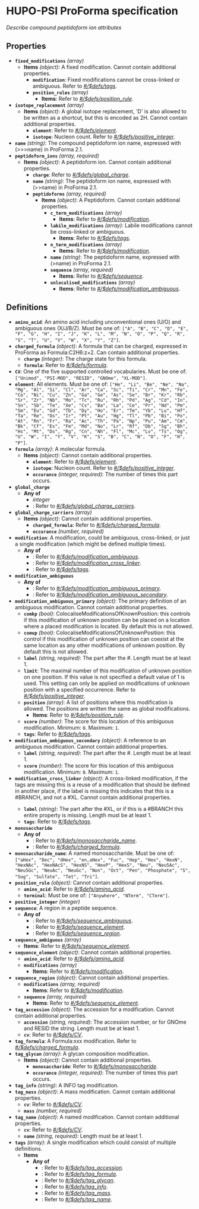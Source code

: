 # HUPO-PSI ProForma specification

*Describe compound peptidoform ion attributes*

## Properties

- <a id="properties/fixed_modifications"></a>**`fixed_modifications`** *(array)*
  - <a id="properties/fixed_modifications/items"></a>**Items** *(object)*: A fixed modification. Cannot contain additional properties.
    - <a id="properties/fixed_modifications/items/properties/modification"></a>**`modification`**: Fixed modifications cannot be cross-linked or ambiguous. Refer to *[#/$defs/tags](#%24defs/tags)*.
    - <a id="properties/fixed_modifications/items/properties/position_rules"></a>**`position_rules`** *(array)*
      - <a id="properties/fixed_modifications/items/properties/position_rules/items"></a>**Items**: Refer to *[#/$defs/position_rule](#%24defs/position_rule)*.
- <a id="properties/isotope_replacement"></a>**`isotope_replacement`** *(array)*
  - <a id="properties/isotope_replacement/items"></a>**Items** *(object)*: A global isotope replacement, 'D' is also allowed to be written as a shortcut, but this is encoded as 2H. Cannot contain additional properties.
    - <a id="properties/isotope_replacement/items/properties/element"></a>**`element`**: Refer to *[#/$defs/element](#%24defs/element)*.
    - <a id="properties/isotope_replacement/items/properties/isotope"></a>**`isotope`**: Nucleon count. Refer to *[#/$defs/positive_integer](#%24defs/positive_integer)*.
- <a id="properties/name"></a>**`name`** *(string)*: The compound peptidoform ion name, expressed with (>>>name) in ProForma 2.1.
- <a id="properties/peptidoform_ions"></a>**`peptidoform_ions`** *(array, required)*
  - <a id="properties/peptidoform_ions/items"></a>**Items** *(object)*: A peptidoform ion. Cannot contain additional properties.
    - <a id="properties/peptidoform_ions/items/properties/charge"></a>**`charge`**: Refer to *[#/$defs/global_charge](#%24defs/global_charge)*.
    - <a id="properties/peptidoform_ions/items/properties/name"></a>**`name`** *(string)*: The peptidoform ion name, expressed with (>>name) in ProForma 2.1.
    - <a id="properties/peptidoform_ions/items/properties/peptidoforms"></a>**`peptidoforms`** *(array, required)*
      - <a id="properties/peptidoform_ions/items/properties/peptidoforms/items"></a>**Items** *(object)*: A Peptidoform. Cannot contain additional properties.
        - <a id="properties/peptidoform_ions/items/properties/peptidoforms/items/properties/c_term_modifications"></a>**`c_term_modifications`** *(array)*
          - <a id="properties/peptidoform_ions/items/properties/peptidoforms/items/properties/c_term_modifications/items"></a>**Items**: Refer to *[#/$defs/modification](#%24defs/modification)*.
        - <a id="properties/peptidoform_ions/items/properties/peptidoforms/items/properties/labile_modifications"></a>**`labile_modifications`** *(array)*: Labile modifications cannot be cross-linked or ambiguous.
          - <a id="properties/peptidoform_ions/items/properties/peptidoforms/items/properties/labile_modifications/items"></a>**Items**: Refer to *[#/$defs/tags](#%24defs/tags)*.
        - <a id="properties/peptidoform_ions/items/properties/peptidoforms/items/properties/n_term_modifications"></a>**`n_term_modifications`** *(array)*
          - <a id="properties/peptidoform_ions/items/properties/peptidoforms/items/properties/n_term_modifications/items"></a>**Items**: Refer to *[#/$defs/modification](#%24defs/modification)*.
        - <a id="properties/peptidoform_ions/items/properties/peptidoforms/items/properties/name"></a>**`name`** *(string)*: The peptidoform name, expressed with (>name) in ProForma 2.1.
        - <a id="properties/peptidoform_ions/items/properties/peptidoforms/items/properties/sequence"></a>**`sequence`** *(array, required)*
          - <a id="properties/peptidoform_ions/items/properties/peptidoforms/items/properties/sequence/items"></a>**Items**: Refer to *[#/$defs/sequence](#%24defs/sequence)*.
        - <a id="properties/peptidoform_ions/items/properties/peptidoforms/items/properties/unlocalised_modifications"></a>**`unlocalised_modifications`** *(array)*
          - <a id="properties/peptidoform_ions/items/properties/peptidoforms/items/properties/unlocalised_modifications/items"></a>**Items**: Refer to *[#/$defs/modification_ambiguous](#%24defs/modification_ambiguous)*.
## Definitions

- <a id="%24defs/amino_acid"></a>**`amino_acid`**: An amino acid including unconventional ones (U/O) and ambiguous ones (X/J/B/Z). Must be one of: `["A", "B", "C", "D", "E", "F", "G", "H", "I", "J", "K", "L", "M", "N", "O", "P", "Q", "R", "S", "T", "U", "V", "W", "X", "Y", "Z"]`.
- <a id="%24defs/charged_formula"></a>**`charged_formula`** *(object)*: A formula that can be charged, expressed in ProForma as Formula:C2H6:z+2. Can contain additional properties.
  - <a id="%24defs/charged_formula/properties/charge"></a>**`charge`** *(integer)*: The charge state for this formula.
  - <a id="%24defs/charged_formula/properties/formula"></a>**`formula`**: Refer to *[#/$defs/formula](#%24defs/formula)*.
- <a id="%24defs/CV"></a>**`CV`**: One of the five supported controlled vocabularies. Must be one of: `["Unimod", "PSI-MOD", "RESID", "GNOme", "XL-MOD"]`.
- <a id="%24defs/element"></a>**`element`**: All elements. Must be one of: `["He", "Li", "Be", "Ne", "Na", "Mg", "Al", "Si", "Cl", "Ar", "Ca", "Sc", "Ti", "Cr", "Mn", "Fe", "Co", "Ni", "Cu", "Zn", "Ga", "Ge", "As", "Se", "Br", "Kr", "Rb", "Sr", "Zr", "Nb", "Mo", "Tc", "Ru", "Rh", "Pd", "Ag", "Cd", "In", "Sn", "Sb", "Te", "Xe", "Cs", "Ba", "La", "Ce", "Pr", "Nd", "Pm", "Sm", "Eu", "Gd", "Tb", "Dy", "Ho", "Er", "Tm", "Yb", "Lu", "Hf", "Ta", "Re", "Os", "Ir", "Pt", "Au", "Hg", "Tl", "Pb", "Bi", "Po", "At", "Rn", "Fr", "Ra", "Ac", "Th", "Pa", "Np", "Pu", "Am", "Cm", "Bk", "Cf", "Es", "Fm", "Md", "No", "Lr", "Rf", "Db", "Sg", "Bh", "Hs", "Mt", "Ds", "Rg", "Cn", "Nh", "Fl", "Mc", "Lv", "Ts", "Og", "U", "W", "I", "Y", "V", "K", "S", "B", "C", "N", "O", "F", "H", "P"]`.
- <a id="%24defs/formula"></a>**`formula`** *(array)*: A molecular formula.
  - <a id="%24defs/formula/items"></a>**Items** *(object)*: Cannot contain additional properties.
    - <a id="%24defs/formula/items/properties/element"></a>**`element`**: Refer to *[#/$defs/element](#%24defs/element)*.
    - <a id="%24defs/formula/items/properties/isotope"></a>**`isotope`**: Nucleon count. Refer to *[#/$defs/positive_integer](#%24defs/positive_integer)*.
    - <a id="%24defs/formula/items/properties/occurance"></a>**`occurance`** *(integer, required)*: The number of times this part occurs.
- <a id="%24defs/global_charge"></a>**`global_charge`**
  - **Any of**
    - <a id="%24defs/global_charge/anyOf/0"></a>*integer*
    - <a id="%24defs/global_charge/anyOf/1"></a>: Refer to *[#/$defs/global_charge_carriers](#%24defs/global_charge_carriers)*.
- <a id="%24defs/global_charge_carriers"></a>**`global_charge_carriers`** *(array)*
  - <a id="%24defs/global_charge_carriers/items"></a>**Items** *(object)*: Cannot contain additional properties.
    - <a id="%24defs/global_charge_carriers/items/properties/charged_formula"></a>**`charged_formula`**: Refer to *[#/$defs/charged_formula](#%24defs/charged_formula)*.
    - <a id="%24defs/global_charge_carriers/items/properties/occurance"></a>**`occurance`** *(number, required)*
- <a id="%24defs/modification"></a>**`modification`**: A modification, could be ambiguous, cross-linked, or just a single modification (which might be defined multiple times).
  - **Any of**
    - <a id="%24defs/modification/anyOf/0"></a>: Refer to *[#/$defs/modification_ambiguous](#%24defs/modification_ambiguous)*.
    - <a id="%24defs/modification/anyOf/1"></a>: Refer to *[#/$defs/modification_cross_linker](#%24defs/modification_cross_linker)*.
    - <a id="%24defs/modification/anyOf/2"></a>: Refer to *[#/$defs/tags](#%24defs/tags)*.
- <a id="%24defs/modification_ambiguous"></a>**`modification_ambiguous`**
  - **Any of**
    - <a id="%24defs/modification_ambiguous/anyOf/0"></a>: Refer to *[#/$defs/modification_ambiguous_primary](#%24defs/modification_ambiguous_primary)*.
    - <a id="%24defs/modification_ambiguous/anyOf/1"></a>: Refer to *[#/$defs/modification_ambiguous_secondary](#%24defs/modification_ambiguous_secondary)*.
- <a id="%24defs/modification_ambiguous_primary"></a>**`modification_ambiguous_primary`** *(object)*: The primary definition of an ambiguous modification. Cannot contain additional properties.
  - <a id="%24defs/modification_ambiguous_primary/properties/comkp"></a>**`comkp`** *(bool)*: ColocaliseModificationsOfKnownPosition: this controls if this modification of unknown position can be placed on a location where a placed modification is located. By default this is not allowed.
  - <a id="%24defs/modification_ambiguous_primary/properties/comup"></a>**`comup`** *(bool)*: ColocaliseModificationsOfUnknownPosition: this control if this modification of unknown position can coexist at the same location as any other modifications of unknown position. By default this is not allowed.
  - <a id="%24defs/modification_ambiguous_primary/properties/label"></a>**`label`** *(string, required)*: The part after the #. Length must be at least 1.
  - <a id="%24defs/modification_ambiguous_primary/properties/limit"></a>**`limit`**: The maximal number of this modification of unknown position on one position. If this value is not specified a default value of 1 is used. This setting can only be applied on modifications of unknown position with a specified occurrence. Refer to *[#/$defs/positive_integer](#%24defs/positive_integer)*.
  - <a id="%24defs/modification_ambiguous_primary/properties/position"></a>**`position`** *(array)*: A list of positions where this modification is allowed. The positions are written the same as global modifications.
    - <a id="%24defs/modification_ambiguous_primary/properties/position/items"></a>**Items**: Refer to *[#/$defs/position_rule](#%24defs/position_rule)*.
  - <a id="%24defs/modification_ambiguous_primary/properties/score"></a>**`score`** *(number)*: The score for this location of this ambiguous modification. Minimum: `0`. Maximum: `1`.
  - <a id="%24defs/modification_ambiguous_primary/properties/tags"></a>**`tags`**: Refer to *[#/$defs/tags](#%24defs/tags)*.
- <a id="%24defs/modification_ambiguous_secondary"></a>**`modification_ambiguous_secondary`** *(object)*: A reference to an ambiguous modification. Cannot contain additional properties.
  - <a id="%24defs/modification_ambiguous_secondary/properties/label"></a>**`label`** *(string, required)*: The part after the #. Length must be at least 1.
  - <a id="%24defs/modification_ambiguous_secondary/properties/score"></a>**`score`** *(number)*: The score for this location of this ambiguous modification. Minimum: `0`. Maximum: `1`.
- <a id="%24defs/modification_cross_linker"></a>**`modification_cross_linker`** *(object)*: A cross-linked modification, if the tags are missing this is a reuse of a modification that should be defined in another place, if the label is missing this indicates that this is a #BRANCH, and not a #XL<name>. Cannot contain additional properties.
  - <a id="%24defs/modification_cross_linker/properties/label"></a>**`label`** *(string)*: The part after the #XL, or if this is a #BRANCH this entire property is missing. Length must be at least 1.
  - <a id="%24defs/modification_cross_linker/properties/tags"></a>**`tags`**: Refer to *[#/$defs/tags](#%24defs/tags)*.
- <a id="%24defs/monosaccharide"></a>**`monosaccharide`**
  - **Any of**
    - <a id="%24defs/monosaccharide/anyOf/0"></a>: Refer to *[#/$defs/monosaccharide_name](#%24defs/monosaccharide_name)*.
    - <a id="%24defs/monosaccharide/anyOf/1"></a>: Refer to *[#/$defs/charged_formula](#%24defs/charged_formula)*.
- <a id="%24defs/monosaccharide_name"></a>**`monosaccharide_name`**: A named monosaccharide. Must be one of: `["aHex", "Dec", "dHex", "en,aHex", "Fuc", "Hep", "Hex", "HexN", "HexNAc", "HexNAcS", "HexNS", "HexP", "HexS", "Neu", "Neu5Ac", "Neu5Gc", "NeuAc", "NeuGc", "Non", "Oct", "Pen", "Phosphate", "S", "Sug", "Sulfate", "Tet", "Tri"]`.
- <a id="%24defs/position_rule"></a>**`position_rule`** *(object)*: Cannot contain additional properties.
  - <a id="%24defs/position_rule/properties/amino_acid"></a>**`amino_acid`**: Refer to *[#/$defs/amino_acid](#%24defs/amino_acid)*.
  - <a id="%24defs/position_rule/properties/terminal"></a>**`terminal`**: Must be one of: `["Anywhere", "NTerm", "CTerm"]`.
- <a id="%24defs/positive_integer"></a>**`positive_integer`** *(integer)*
- <a id="%24defs/sequence"></a>**`sequence`**: A region in a peptide sequence.
  - **Any of**
    - <a id="%24defs/sequence/anyOf/0"></a>: Refer to *[#/$defs/sequence_ambiguous](#%24defs/sequence_ambiguous)*.
    - <a id="%24defs/sequence/anyOf/1"></a>: Refer to *[#/$defs/sequence_element](#%24defs/sequence_element)*.
    - <a id="%24defs/sequence/anyOf/2"></a>: Refer to *[#/$defs/sequence_region](#%24defs/sequence_region)*.
- <a id="%24defs/sequence_ambiguous"></a>**`sequence_ambiguous`** *(array)*
  - <a id="%24defs/sequence_ambiguous/items"></a>**Items**: Refer to *[#/$defs/sequence_element](#%24defs/sequence_element)*.
- <a id="%24defs/sequence_element"></a>**`sequence_element`** *(object)*: Cannot contain additional properties.
  - <a id="%24defs/sequence_element/properties/amino_acid"></a>**`amino_acid`**: Refer to *[#/$defs/amino_acid](#%24defs/amino_acid)*.
  - <a id="%24defs/sequence_element/properties/modifications"></a>**`modifications`** *(array)*
    - <a id="%24defs/sequence_element/properties/modifications/items"></a>**Items**: Refer to *[#/$defs/modification](#%24defs/modification)*.
- <a id="%24defs/sequence_region"></a>**`sequence_region`** *(object)*: Cannot contain additional properties.
  - <a id="%24defs/sequence_region/properties/modifications"></a>**`modifications`** *(array, required)*
    - <a id="%24defs/sequence_region/properties/modifications/items"></a>**Items**: Refer to *[#/$defs/modification](#%24defs/modification)*.
  - <a id="%24defs/sequence_region/properties/sequence"></a>**`sequence`** *(array, required)*
    - <a id="%24defs/sequence_region/properties/sequence/items"></a>**Items**: Refer to *[#/$defs/sequence_element](#%24defs/sequence_element)*.
- <a id="%24defs/tag_accession"></a>**`tag_accession`** *(object)*: The accession for a modification. Cannot contain additional properties.
  - <a id="%24defs/tag_accession/properties/accession"></a>**`accession`** *(string, required)*: The accession number, or for GNOme and RESID the string. Length must be at least 1.
  - <a id="%24defs/tag_accession/properties/cv"></a>**`cv`**: Refer to *[#/$defs/CV](#%24defs/CV)*.
- <a id="%24defs/tag_formula"></a>**`tag_formula`**: A Formula:xxx modification. Refer to *[#/$defs/charged_formula](#%24defs/charged_formula)*.
- <a id="%24defs/tag_glycan"></a>**`tag_glycan`** *(array)*: A glycan composition modification.
  - <a id="%24defs/tag_glycan/items"></a>**Items** *(object)*: Cannot contain additional properties.
    - <a id="%24defs/tag_glycan/items/properties/monosaccharide"></a>**`monosaccharide`**: Refer to *[#/$defs/monosaccharide](#%24defs/monosaccharide)*.
    - <a id="%24defs/tag_glycan/items/properties/occurance"></a>**`occurance`** *(integer, required)*: The number of times this part occurs.
- <a id="%24defs/tag_info"></a>**`tag_info`** *(string)*: A INFO tag modification.
- <a id="%24defs/tag_mass"></a>**`tag_mass`** *(object)*: A mass modification. Cannot contain additional properties.
  - <a id="%24defs/tag_mass/properties/cv"></a>**`cv`**: Refer to *[#/$defs/CV](#%24defs/CV)*.
  - <a id="%24defs/tag_mass/properties/mass"></a>**`mass`** *(number, required)*
- <a id="%24defs/tag_name"></a>**`tag_name`** *(object)*: A named modification. Cannot contain additional properties.
  - <a id="%24defs/tag_name/properties/cv"></a>**`cv`**: Refer to *[#/$defs/CV](#%24defs/CV)*.
  - <a id="%24defs/tag_name/properties/name"></a>**`name`** *(string, required)*: Length must be at least 1.
- <a id="%24defs/tags"></a>**`tags`** *(array)*: A single modification which could consist of multiple definitions.
  - <a id="%24defs/tags/items"></a>**Items**
    - **Any of**
      - <a id="%24defs/tags/items/anyOf/0"></a>: Refer to *[#/$defs/tag_accession](#%24defs/tag_accession)*.
      - <a id="%24defs/tags/items/anyOf/1"></a>: Refer to *[#/$defs/tag_formula](#%24defs/tag_formula)*.
      - <a id="%24defs/tags/items/anyOf/2"></a>: Refer to *[#/$defs/tag_glycan](#%24defs/tag_glycan)*.
      - <a id="%24defs/tags/items/anyOf/3"></a>: Refer to *[#/$defs/tag_info](#%24defs/tag_info)*.
      - <a id="%24defs/tags/items/anyOf/4"></a>: Refer to *[#/$defs/tag_mass](#%24defs/tag_mass)*.
      - <a id="%24defs/tags/items/anyOf/5"></a>: Refer to *[#/$defs/tag_name](#%24defs/tag_name)*.
